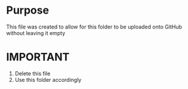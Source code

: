 # Purpose
This file was created to allow for this folder to be uploaded onto GitHub without leaving it empty


# IMPORTANT
1. Delete this file
2. Use this folder accordingly
